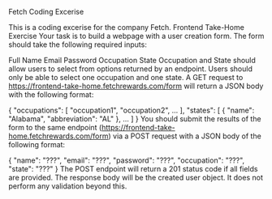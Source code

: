 Fetch Coding Excerise


This is a coding excerise for the company Fetch. Frontend Take-Home Exercise Your task is to build a webpage with a user creation form. The form should take the following required inputs:

Full Name Email Password Occupation State Occupation and State should allow users to select from options returned by an endpoint. Users should only be able to select one occupation and one state. A GET request to https://frontend-take-home.fetchrewards.com/form will return a JSON body with the following format:

{ "occupations": [ "occupation1", "occupation2", ... ], "states": [ { "name": "Alabama", "abbreviation": "AL" }, ... ] } You should submit the results of the form to the same endpoint (https://frontend-take-home.fetchrewards.com/form) via a POST request with a JSON body of the following format:

{ "name": "???", "email": "???", "password": "???", "occupation": "???", "state": "???" } The POST endpoint will return a 201 status code if all fields are provided. The response body will be the created user object. It does not perform any validation beyond this.
